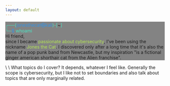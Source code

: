 ```yaml
---
layout: default
---
```


<!-- Hey there, my friend! 

The website is undergoing a makeover... swing by soon to unveil the secrets hidden in the cybersec rabbit hole! -->


<p style="background:rgba(10, 10, 10, 0.5);">
    <span style="color:#46eac7">┌──(</span><span style="color:#3196ec">jonesthecat㉿kali</span><span style="color:#46eac7">)-[</span>~<span style="color:#46eac7">]</span><br> 
    <span style="color:#46eac7">└─</span><span style="color:#3196ec">$</span> <span style="color:#46eac7">whoami</span><br>
    <span>Hi friend,<br>
    since I became <span style="color:#b5e853">passionate about cybersecurity</span>, I've been using the nickname <span style="color:#b5e853">Jones the Cat</span>. I discovered only after a long time that it's also the name of a pop punk band from Newcastle, but my inspiration "is a fictional ginger american shorthair cat from the Alien franchise".
    </span>
</p>
\
\
What topics do I cover? It depends, whatever I feel like. Generally the scope is cybersecurity, but I like not to set boundaries and also talk about topics that are only marginally related.

<br>

<!-- Hi friend,

since I became passionate about cybersecurity, I've been using the nickname Jones the Cat. I discovered only after a long time that it's also the name of a pop punk band from Newcastle, but my inspiration "is a fictional ginger american shorthair cat from the Alien franchise".

What topics do I cover? It depends, whatever I feel like. Generally the scope is cybersecurity, but I like not to set boundaries and also talk about topics that are only marginally related. -->